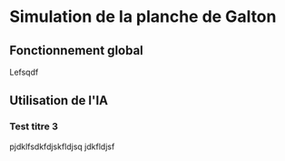 # Simulation de la planche de Galton
## Fonctionnement global 
Lefsqdf
## Utilisation de l'IA 
### Test titre 3 
pjdklfsdkfdjskfldjsq
  jdkfldjsf 
  
